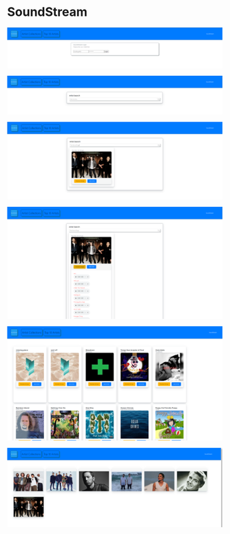 # SoundStream

<img src="https://github.com/ward438/SoundStream/blob/main/login.PNG" alt="login"
width="500px"/>

<img src="https://github.com/ward438/SoundStream/blob/main/searchLanding.png" alt="landing"
width="500px"/>

<img src="https://github.com/ward438/SoundStream/blob/main/returnCollapsed.PNG" alt="collapsed"
width="500px"/>

<img src="https://github.com/ward438/SoundStream/blob/main/searchExpanded.PNG" alt="expanded"
width="500px"/>

<img src="https://github.com/ward438/SoundStream/blob/main/top10.PNG" alt="topTen"
width="500px"/>

<img src="https://github.com/ward438/SoundStream/blob/main/databaseWallpaper.PNG" alt="wallpaper"
width="500px"/>






